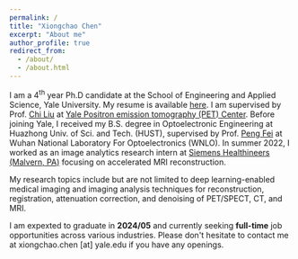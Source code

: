 ```yaml
---
permalink: /
title: "Xiongchao Chen"
excerpt: "About me"
author_profile: true
redirect_from: 
  - /about/
  - /about.html
---
```


I am a 4<sup>th</sup> year Ph.D candidate at the School of Engineering and Applied Science, Yale University. My resume is available [here](https://xiongchaochen.github.io/cv/). I am supervised by Prof. [Chi Liu](https://medicine.yale.edu/profile/chi_liu/) at [Yale Positron emission tomography (PET) Center](https://medicine.yale.edu/pet/). Before joining Yale, I received my B.S. degree in Optoelectronic Engineering at Huazhong Univ. of Sci. and Tech. (HUST), supervised by Prof. [Peng Fei](https://scholar.google.com/citations?user=gZ-U8XEAAAAJ&hl=en) at Wuhan National Laboratory For Optoelectronics (WNLO). In summer 2022, I worked as an image analytics research intern at [Siemens Healthineers (Malvern, PA)](https://www.siemens-healthineers.com/en-us) focusing on accelerated MRI reconstruction. 

My research topics include but are not limited to deep learning-enabled medical imaging and imaging analysis techniques for reconstruction, registration, attenuation correction, and denoising of PET/SPECT, CT, and MRI.

I am expexted to graduate in **2024/05** and currently seeking **full-time** job opportunities across various industries. Please don't hesitate to contact me at xiongchao.chen [at] yale.edu if you have any openings. 

